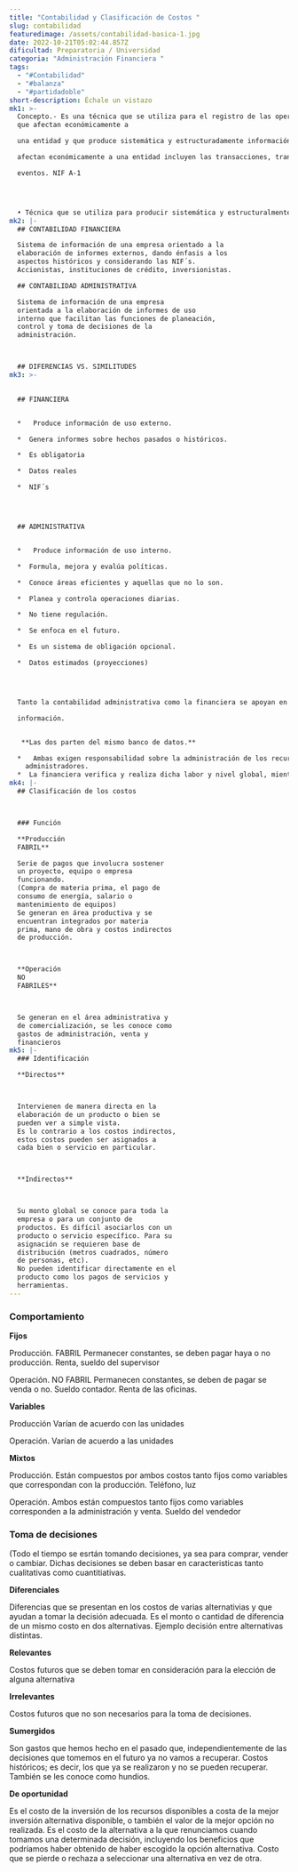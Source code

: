 ```yaml
---
title: "Contabilidad y Clasificación de Costos "
slug: contabilidad
featuredimage: /assets/contabilidad-basica-1.jpg
date: 2022-10-21T05:02:44.857Z
dificultad: Preparatoria / Universidad
categoria: "Administración Financiera "
tags:
  - "#Contabilidad"
  - "#balanza"
  - "#partidadoble"
short-description: Échale un vistazo
mk1: >-
  Concepto.- Es una técnica que se utiliza para el registro de las operaciones
  que afectan económicamente a

  una entidad y que produce sistemática y estructuradamente información financiera. Las operaciones que

  afectan económicamente a una entidad incluyen las transacciones, transformaciones internas y otros

  eventos. NIF A-1




  • Técnica que se utiliza para producir sistemática y estructuralmente información cuantitativa, expresada en unidades monetarias, de las transacciones que realiza una entidad económica y de ciertos eventos económicos identificables que la afectan con objeto de facilitar a los interesados la forma de decisiones en relación con dicha entidad económica.
mk2: |-
  ## CONTABILIDAD FINANCIERA

  Sistema de información de una empresa orientado a la
  elaboración de informes externos, dando énfasis a los
  aspectos históricos y considerando las NIF´s.
  Accionistas, instituciones de crédito, inversionistas.

  ## CONTABILIDAD ADMINISTRATIVA

  Sistema de información de una empresa
  orientada a la elaboración de informes de uso
  interno que facilitan las funciones de planeación,
  control y toma de decisiones de la
  administración.



  ## DIFERENCIAS VS. SIMILITUDES
mk3: >-
  

  ## FINANCIERA


  *   Produce información de uso externo.

  *  Genera informes sobre hechos pasados o históricos.

  *  Es obligatoria

  *  Datos reales

  *  NIF´s




  ## ADMINISTRATIVA


  *   Produce información de uso interno.

  *  Formula, mejora y evalúa políticas.

  *  Conoce áreas eficientes y aquellas que no lo son.

  *  Planea y controla operaciones diarias.

  *  No tiene regulación.

  *  Se enfoca en el futuro.

  *  Es un sistema de obligación opcional.

  *  Datos estimados (proyecciones)




  Tanto la contabilidad administrativa como la financiera se apoyan en el mismo sistema contable de

  información.


   **Las dos parten del mismo banco de datos.**

  *   Ambas exigen responsabilidad sobre la administración de los recursos puestos en manos de los
    administradores.
  *  La financiera verifica y realiza dicha labor y nivel global, mientras que la administrativa lo hace por segmentos.
mk4: |-
  ## Clasificación de los costos 



  ### Función

  **Producción
  FABRIL**

  Serie de pagos que involucra sostener
  un proyecto, equipo o empresa
  funcionando.
  (Compra de materia prima, el pago de
  consumo de energía, salario o
  mantenimiento de equipos)
  Se generan en área productiva y se
  encuentran integrados por materia
  prima, mano de obra y costos indirectos
  de producción.



  **Operación
  NO
  FABRILES**



  Se generan en el área administrativa y
  de comercialización, se les conoce como
  gastos de administración, venta y
  financieros
mk5: |-
  ### Identificación

  **Directos**



  Intervienen de manera directa en la
  elaboración de un producto o bien se
  pueden ver a simple vista.
  Es lo contrario a los costos indirectos,
  estos costos pueden ser asignados a
  cada bien o servicio en particular.



  **Indirectos**



  Su monto global se conoce para toda la
  empresa o para un conjunto de
  productos. Es difícil asociarlos con un
  producto o servicio específico. Para su
  asignación se requieren base de
  distribución (metros cuadrados, número
  de personas, etc).
  No pueden identificar directamente en el
  producto como los pagos de servicios y
  herramientas.
---
```

### Comportamiento



**Fijos**



Producción.
FABRIL
Permanecer
constantes, se
deben pagar haya o
no producción.
Renta, sueldo del
supervisor



Operación.
NO FABRIL
Permanecen
constantes, se
deben de pagar se
venda o no. Sueldo
contador. Renta de
las oficinas.





**Variables**



Producción
Varían de acuerdo
con las unidades


Operación.
Varían de acuerdo
a las unidades 



**Mixtos**



Producción.
Están compuestos
por ambos costos
tanto fijos como
variables que
correspondan con
la producción.
Teléfono, luz


Operación.
Ambos están
compuestos tanto
fijos como
variables
corresponden a la
administración y
venta. Sueldo del
vendedor



### Toma de decisiones
(Todo el tiempo se
esrtán tomando
decisiones, ya sea
para comprar,
vender o cambiar.
Dichas decisiones
se deben basar en
caracteristicas
tanto cualitativas
como
cuantitiativas. 



**Diferenciales**



Diferencias que se presentan en los costos
de varias alternativias y que ayudan a tomar
la decisión adecuada.
Es el monto o cantidad de diferencia de un
mismo costo en dos alternativas.
Ejemplo decisión entre alternativas
distintas.



**Relevantes**

Costos futuros que se deben tomar en
consideración para la elección de alguna
alternativa



**Irrelevantes**

Costos futuros que no son necesarios para
la toma de decisiones. 



**Sumergidos**

Son gastos que hemos hecho en el pasado
que, independientemente de las decisiones
que tomemos en el futuro ya no vamos a
recuperar.
Costos históricos; es decir, los que ya se
realizaron y no se pueden recuperar.
También se les conoce como hundios.



**De
oportunidad**



Es el costo de la inversión de los recursos
disponibles a costa de la mejor inversión
alternativa disponible, o también el valor de
la mejor opción no realizada.
Es el costo de la alternativa a la que
renunciamos cuando tomamos una
determinada decisión, incluyendo los
beneficios que podríamos haber obtenido de
haber escogido la opción alternativa.
Costo que se pierde o rechaza a seleccionar
una alternativa en vez de otra.
